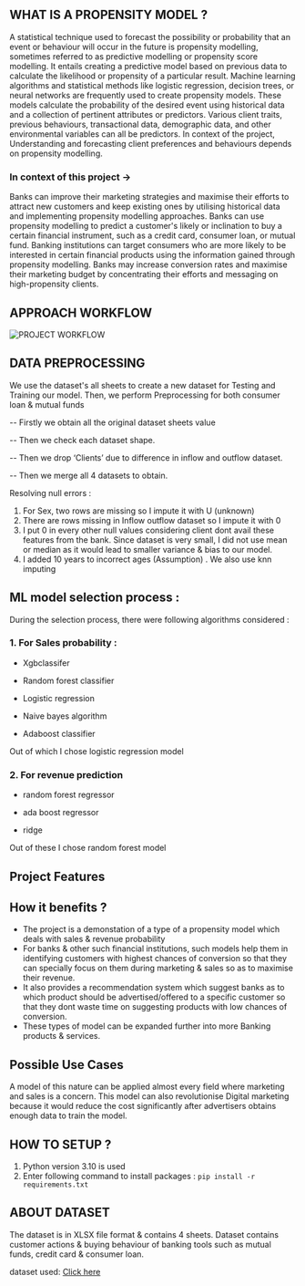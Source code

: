 ## WHAT IS A PROPENSITY MODEL ?
A statistical technique used to forecast the possibility or probability that an event or behaviour will occur in the future is propensity modelling, sometimes referred to as predictive modelling or propensity score modelling. It entails creating a predictive model based on previous data to calculate the likelihood or propensity of a particular result.
Machine learning algorithms and statistical methods like logistic regression, decision trees, or neural networks are frequently used to create propensity models. These models calculate the probability of the desired event using historical data and a collection of pertinent attributes or predictors. Various client traits, previous behaviours, transactional data, demographic data, and other environmental variables can all be predictors.
In context of the project, Understanding and forecasting client preferences and behaviours depends on propensity modelling.

### In context of this project ->

Banks can improve their marketing strategies and maximise their efforts to attract new customers and keep existing ones by utilising historical data and implementing propensity modelling approaches.
Banks can use propensity modelling to predict a customer's likely or inclination to buy a certain financial instrument, such as a credit card, consumer loan, or mutual fund. Banking institutions can target consumers who are more likely to be interested in certain financial products using the information gained through propensity modelling. Banks may increase conversion rates and maximise their marketing budget by concentrating their efforts and messaging on high-propensity clients.

## APPROACH WORKFLOW 

![PROJECT WORKFLOW](https://github.com/kanha-gupta/Propensity-model-for-Financial-products/assets/92207457/94b04241-8cd4-4eee-b856-7b7ff7d22a75)


## DATA PREPROCESSING

We use the dataset's all sheets to create a new dataset for Testing and Training our model. 
Then, we perform Preprocessing for both consumer loan & mutual funds

-- Firstly we obtain all the original dataset sheets value

-- Then we check each dataset shape. 

-- Then we drop ‘Clients’ due to difference in inflow and outflow dataset.

-- Then we merge all 4 datasets to obtain.

Resolving null errors : 
1.  For Sex, two rows are missing so I impute it with U (unknown) 
2. There are rows missing in Inflow outflow dataset so I impute it with 0
3. I put 0 in every other null values considering client dont avail these features from the bank.
Since dataset is very small, I did not use mean or median as it would lead to smaller variance  & bias to our model.
4. I added 10 years to incorrect ages (Assumption) . We also use knn imputing

## ML model selection process : 

During the selection process, there were following algorithms considered : 

### 1. For Sales probability : 

- Xgbclassifer

- Random forest classifier 

- Logistic regression

- Naive bayes algorithm

- Adaboost classifier

Out of which I chose logistic regression model

### 2. For revenue prediction

- random forest regressor

- ada boost regressor

- ridge

Out of these I chose random forest model

## Project Features 


## How it benefits ?

- The project is a demonstation of a type of a propensity model which deals with sales & revenue probability
- For banks & other such financial institutions, such models help them in identifying customers with highest chances of conversion so that they can specially focus on them during marketing & sales so as to maximise their  revenue.
- It also provides a recommendation system which suggest banks as to which product should be advertised/offered to a specific customer so that they dont waste time on suggesting products with low chances of conversion.
- These types of model can be expanded further into more Banking products & services.

## Possible Use Cases

A model of this nature can be applied almost every field where marketing and sales is a concern. This model can also revolutionise Digital marketing because it would reduce the cost significantly after advertisers obtains enough data to train the model.



## **HOW TO SETUP ?**
  
1. Python version 3.10 is used 
2. Enter following command to install packages : `pip install -r requirements.txt`

## ABOUT DATASET 

The dataset is in XLSX file format & contains 4 sheets.
Dataset contains customer actions & buying behaviour of banking tools such as mutual funds, credit card & consumer loan.

dataset used:
[Click here](https://www.kaggle.com/datasets/khushigpt11/financial-dataset-for-propensity-modelling)



   

